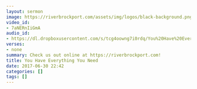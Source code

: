 ```yaml
---
layout: sermon
image: https://riverbrockport.com/assets/img/logos/black-background.png
video_id:
- 7aNERnIiGmA
audio_id:
- https://dl.dropboxusercontent.com/s/tcg4oowng7i0rdq/You%20Have%20Everything%20You%20Need.mp3?dl=0
verses:
- none
summary: Check us out online at https://riverbrockport.com!
title: You Have Everything You Need
date: 2017-06-30 22:42
categories: []
tags: []
---
```


